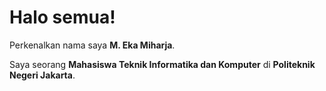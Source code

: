 # Halo semua! 

Perkenalkan nama saya **M. Eka Miharja**.<br>

Saya seorang **Mahasiswa Teknik Informatika dan Komputer** di **Politeknik Negeri Jakarta**.<br>

